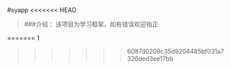#syapp
<<<<<<< HEAD
>###介绍：
    该项目为学习框架，如有错误欢迎指正

=======
    1
>>>>>>> 6087d0209c35d9204485bf031a7326ded3ee17bb
